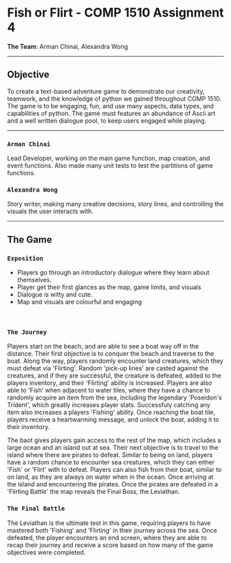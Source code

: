 # Fish or Flirt - COMP 1510 Assignment 4

<b>The Team</b>: Arman Chinai, Alexandra Wong

---

## Objective

To create a text-based adventure game to demonstrate our creativity, teamwork, and the knowledge of python we gained throughout COMP 1510. The game is to be engaging, fun, and use many aspects, data types, and capabilities of python. The game must features an abundance of Ascii art and a well written dialogue pool, to keep users engaged while playing.

---

### `Arman Chinai`

Lead Developer, working on the main game function, map creation, and event functions. Also made many unit tests to test the partitions of game functions. 

### `Alexandra Wong`

Story writer, making many creative decisions, story lines, and controlling the visuals the user interacts with.

---

## The Game

### `Exposition`

* Players go through an introductory dialogue where they learn about themselves.
* Player get their first glances as the map, game limits, and visuals
* Dialogue is witty and cute.
* Map and visuals are colourful and engaging
<br>

### `The Journey`
Players start on the beach, and are able to see a boat way off in the distance. Their first objective is to conquer the beach and traverse to the boat. Along the way, players randomly encounter land creatures, which they must defeat via 'Flirting'. Random 'pick-up lines' are casted against the creatures, and if they are successful, the creature is defeated, added to the players inventory, and their 'Flirting' ability is increased. Players are also able to 'Fish' when adjacent to water tiles, where they have a chance to randomly acquire an item from the sea, including the legendary 'Poseidon's Trident', which greatly increases player stats. Successfuly catching any item also increases a players 'Fishing' ability. Once reaching the boat tile, players receive a heartwarming message, and unlock the boat, adding it to their inventory.

The baot gives players gain access to the rest of the map, which includes a large ocean and an island out at sea. Their next objective is to travel to the island where there are pirates to defeat. Similar to being on land, players have a random chance to encounter sea creatures, which they can either 'Fish' or 'Flirt' with to defeat. Players can also fish from their boat, similar to on land, as they are always on water when in the ocean. Once arriving at the island and encountering the pirates. Once the pirates are defeated in a 'Flirting Battle' the map reveals the Final Boss, the Leviathan. 
<br>

### `The Final Battle`

The Leviathan is the ultimate test in this game, requiring players to have mastered both 'Fishing' and 'Flirting' in their journey across the sea. Once defeated, the player encounters an end screen, where they are able to recap their journey and receive a score based on how many of the game objectives were completed.
